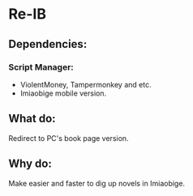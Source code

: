 # Re-IB

## Dependencies: 
### Script Manager:
- ViolentMoney, Tampermonkey and etc.
- Imiaobige mobile version.

## What do:
Redirect to PC's book page version.

## Why do: 
Make easier and faster to dig up novels in Imiaobige.
